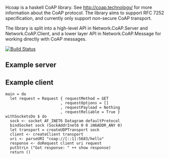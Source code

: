 Hcoap is a haskell CoAP library. See http://coap.technology/ for more information about the CoAP
protocol. The library aims to support RFC 7252 specification, and currently only support non-secure
CoAP transport.

The library is split into a high-level API in Network.CoAP.Server and Network.CoAP.Client, and a lower layer API in Network.CoAP.Message for working directly with CoAP messages.

[![Build Status](https://travis-ci.org/lulf/hcoap.svg?branch=master)](https://travis-ci.org/lulf/hcoap)

## Example server

## Example client
    main = do
      let request = Request { requestMethod = GET
                            , requestOptions = []
                            , requestPayload = Nothing
                            , requestReliable = True }
    withSocketsDo $ do
      sock <- socket AF_INET6 Datagram defaultProtocol
      bindSocket sock (SockAddrInet6 0 0 iN6ADDR_ANY 0)
      let transport = createUDPTransport sock
      client <- createClient transport
      uri <- parseURI "coap://[::1]:5683/hello"
      response <- doRequest client uri request
      putStrLn ("Got response: " ++ show response)
      return ()

